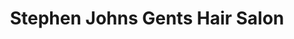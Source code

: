 ---
title: "Stephen Johns Gents Hair Salon"
url: /lancaster/stephen-johns-gents-hair-salon/
shop: Friseur
---
